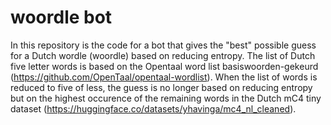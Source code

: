 # woordle bot

In this repository is the code for a bot that gives the "best" possible guess for a Dutch wordle (woordle) based on reducing entropy. The list of Dutch five letter words is based on the Opentaal word list basiswoorden-gekeurd (https://github.com/OpenTaal/opentaal-wordlist). When the list of words is reduced to five of less, the guess is no longer based on reducing entropy but on the highest occurence of the remaining words in the Dutch mC4 tiny dataset (https://huggingface.co/datasets/yhavinga/mc4_nl_cleaned).
